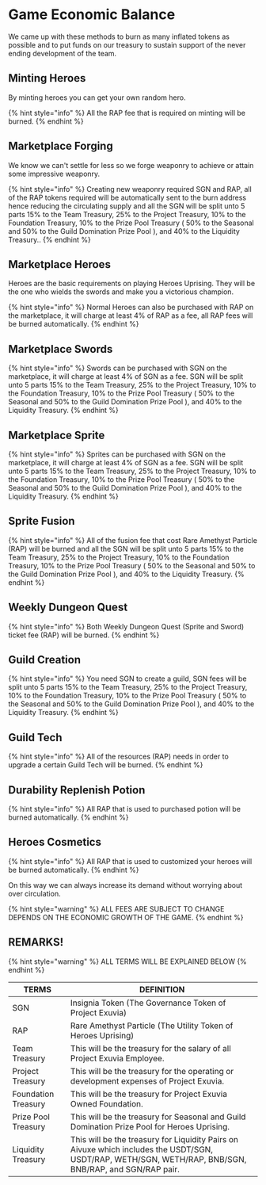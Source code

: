 # Game Economic Balance

We came up with these methods to burn as many inflated tokens as possible and to put funds on our treasury to sustain support of the never ending development of the team.

## Minting Heroes

By minting heroes you can get your own random hero.

{% hint style="info" %}
All the RAP fee that is required on minting will be burned.
{% endhint %}

## Marketplace Forging

We know we can't settle for less so we forge weaponry to achieve or attain some impressive weaponry.

{% hint style="info" %}
Creating new weaponry required SGN and RAP, all of the RAP tokens required will be automatically sent to the burn address hence reducing the circulating supply and all the SGN will be split unto 5 parts 15% to the Team Treasury, 25% to the Project Treasury, 10% to the Foundation Treasury, 10% to the Prize Pool Treasury ( 50% to the Seasonal and 50% to the Guild Domination Prize Pool ), and 40% to the Liquidity Treasury..
{% endhint %}

## Marketplace Heroes

Heroes are the basic requirements on playing Heroes Uprising. They will be the one who wields the swords and make you a victorious champion.

{% hint style="info" %}
Normal Heroes can also be purchased with RAP on the marketplace, it will charge at least 4% of RAP as a fee, all RAP fees will be burned automatically.
{% endhint %}

## Marketplace Swords

{% hint style="info" %}
Swords can be purchased with SGN on the marketplace, it will charge at least 4% of SGN as a fee. SGN will be split unto 5 parts 15% to the Team Treasury, 25% to the Project Treasury, 10% to the Foundation Treasury, 10% to the Prize Pool Treasury ( 50% to the Seasonal and 50% to the Guild Domination Prize Pool ), and 40% to the Liquidity Treasury.
{% endhint %}

## Marketplace Sprite

{% hint style="info" %}
Sprites can be purchased with SGN on the marketplace, it will charge at least 4% of SGN as a fee. SGN will be split unto 5 parts 15% to the Team Treasury, 25% to the Project Treasury, 10% to the Foundation Treasury, 10% to the Prize Pool Treasury ( 50% to the Seasonal and 50% to the Guild Domination Prize Pool ), and 40% to the Liquidity Treasury.
{% endhint %}

## Sprite Fusion

{% hint style="info" %}
All of the fusion fee that cost Rare Amethyst Particle (RAP) will be burned and all the SGN will be split unto 5 parts 15% to the Team Treasury, 25% to the Project Treasury, 10% to the Foundation Treasury, 10% to the Prize Pool Treasury ( 50% to the Seasonal and 50% to the Guild Domination Prize Pool ), and 40% to the Liquidity Treasury.
{% endhint %}

## Weekly Dungeon Quest

{% hint style="info" %}
Both Weekly Dungeon Quest (Sprite and Sword) ticket fee (RAP) will be burned.
{% endhint %}

## Guild Creation

{% hint style="info" %}
You need SGN to create a guild, SGN fees will be split unto 5 parts 15% to the Team Treasury, 25% to the Project Treasury, 10% to the Foundation Treasury, 10% to the Prize Pool Treasury ( 50% to the Seasonal and 50% to the Guild Domination Prize Pool ), and 40% to the Liquidity Treasury.
{% endhint %}

## Guild Tech

{% hint style="info" %}
All of the resources (RAP) needs in order to upgrade a certain Guild Tech will be burned.
{% endhint %}

## Durability Replenish Potion

{% hint style="info" %}
All RAP that is used to purchased potion will be burned automatically.
{% endhint %}

## Heroes Cosmetics

{% hint style="info" %}
All RAP that is used to customized your heroes will be burned automatically.
{% endhint %}

On this way we can always increase its demand without worrying about over circulation.

{% hint style="warning" %}
ALL FEES ARE SUBJECT TO CHANGE DEPENDS ON THE ECONOMIC GROWTH OF THE GAME.
{% endhint %}

## REMARKS!

{% hint style="warning" %}
ALL TERMS WILL BE EXPLAINED BELOW
{% endhint %}

| TERMS               | DEFINITION                                                                                                                                             |
| ------------------- | ------------------------------------------------------------------------------------------------------------------------------------------------------ |
| SGN                 | Insignia Token (The Governance Token of Project Exuvia)                                                                                                |
| RAP                 | Rare Amethyst Particle (The Utility Token of Heroes Uprising)                                                                                          |
| Team Treasury       | This will be the treasury for the salary of all Project Exuvia Employee.                                                                               |
| Project Treasury    | This will be the treasury for the operating or development expenses of Project Exuvia.                                                                 |
| Foundation Treasury | This will be the treasury for Project Exuvia Owned Foundation.                                                                                         |
| Prize Pool Treasury | This will be the treasury for Seasonal and Guild Domination Prize Pool for Heroes Uprising.                                                            |
| Liquidity Treasury  | This will be the treasury for Liquidity Pairs on Aivuxe which includes the USDT/SGN, USDT/RAP, WETH/SGN, WETH/RAP, BNB/SGN, BNB/RAP, and SGN/RAP pair. |
